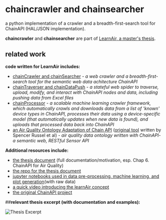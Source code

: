 # chaincrawler and chainsearcher
a python implementation of a crawler and a breadth-first-search tool for ChainAPI (HAL/JSON implementation).

**chaincrawler** and **chainsearcher** are part of [LearnAir, a master's thesis](https://www.davidbramsay.com/learnair).

## related work
**code written for LearnAir includes:**
+ [chainCrawler and chainSearcher](https://github.com/dramsay9/chaincrawler) - *a web crawler and a breadth-first-search tool for the semantic web data achitecture ChainAPI*
+ [chainTraverser and chainDataPush](https://github.com/dramsay9/chainlearnairdata) - *a stateful web spider to traverse, upload, modify, and interact with ChainAPI nodes and data, including pushing data from Excel files*
+ [chainProcessor](https://github.com/dramsay9/chaindataprocessor) - *a scalable machine learning crawler framework, which automatically crawls and downloads data from a list of 'known' device types in ChainAPI, processes their data using a device-specific model (that automatically updates when new data is found), and uploads that processed data back into ChainAPI*
+ [an Air Quality Ontology Adaptation of Chain API](https://github.com/dramsay9/chain-api) ([original tool](https://github.com/ResEnv/chain-api) written by Spencer Russel et al) - *air quality data ontology written with ChainAPI- a semantic web, RESTful Sensor API*

**Additional resources include:**
+ [the thesis document](https://davidbramsay.com/public/RamsayMastersThesis.pdf) (full documentation/motivation, esp. Chap 6. ChainAPI for Air Quality)
+ [the repo for the thesis document](https://github.com/dramsay9/thesis)
+ [jupyter notebooks used in data pre-processing, machine learning, and plot generation](https://github.com/dramsay9/learnair-data-crunching)(with raw data)
+ [a quick video introducing the learnAir concept](https://vimeo.com/188586371)
+ [the original ChainAPI project](https://github.com/ResEnv/chain-api)



##**relevant thesis excerpt (with documentation and examples):**

![Thesis Excerpt](/readme.jpg)

